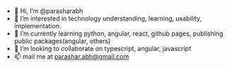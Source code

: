 - 👋 Hi, I’m @parasharabh
- 👀 I’m interested in technology understanding, learning, usability, implementation.
- 🌱 I’m currently learning python, angular, react, github pages, publishing public packages(angular, others)
- 💞️ I’m looking to collaborate on typescript, angular, javascript
- 📫 mail me at parashar.abh@gmail.com

<!---
parasharabh/parasharabh is a ✨ special ✨ repository because its `README.md` (this file) appears on your GitHub profile.
You can click the Preview link to take a look at your changes.
--->
